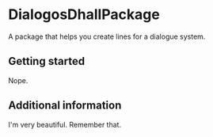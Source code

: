 # DialogosDhallPackage

A package that helps you create lines for a dialogue system.

## Getting started

Nope.

## Additional information

I'm very beautiful. Remember that.
